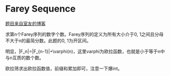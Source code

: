 # Farey Sequence

[题目来自室友的博客](http://blog.chrstm.com/2017/08/26/Farey_Sequence/)

求第n个Farey序列的数字个数。Farey序列的定义为所有大小介于0, 1之间且分母不大于n的最简分数。此题的0, 1为开区间。

明显，|F\_n|=|F\_{n-1}|+\varphi(n)，这里varphi为欧拉函数，也就是小于等于n中与n互质的数个数。

欧拉筛求出欧拉函数值，前缀和累加即可，注意一下爆int。
